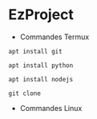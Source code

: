 # EzProject

- Commandes Termux

```apt install git```

```apt install python```

```apt install nodejs```

```git clone```

- Commandes Linux
